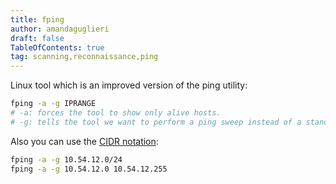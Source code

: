 ```yaml
---
title: fping
author: amandaguglieri
draft: false
TableOfContents: true
tag: scanning,reconnaissance,ping
---
```


Linux tool which is an improved version of the ping utility:

```bash
fping -a -g IPRANGE
# -a: forces the tool to show only alive hosts.
# -g: tells the tool we want to perform a ping sweep instead of a standard ping.
```

Also you can use the [CIDR notation](https://en.wikipedia.org/wiki/Classless_Inter-Domain_Routing): 

```bash
fping -a -g 10.54.12.0/24
fping -a -g 10.54.12.0 10.54.12.255
```

